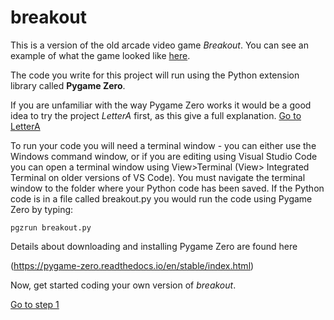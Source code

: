 # breakout

This is a version of the old arcade video game *Breakout*. You can see an example of what the game looked like [here](https://www.youtube.com/watch?v=eaCY6QQZVEc).

The code you write for this project will run using the Python extension library called **Pygame Zero**.

If you are unfamiliar with the way Pygame Zero works it would be a good idea to try the project *LetterA* first, as this give a full explanation. [Go to LetterA](https://github.com/WokLibCodeClub/LetterA)

To run your code you will need a terminal window - you can either use the Windows command window, or if you are editing using Visual Studio Code you can open a terminal window using View>Terminal (View> Integrated Terminal on older versions of VS Code). You must navigate the terminal window to the folder where your Python code has been saved. If the Python code is in a file called breakout.py you would run the code using Pygame Zero by typing:
```
pgzrun breakout.py
```

Details about downloading and installing Pygame Zero are found here

(https://pygame-zero.readthedocs.io/en/stable/index.html)


Now, get started coding your own version of *breakout*.

[Go to step 1](step01-screen_and_ball)

